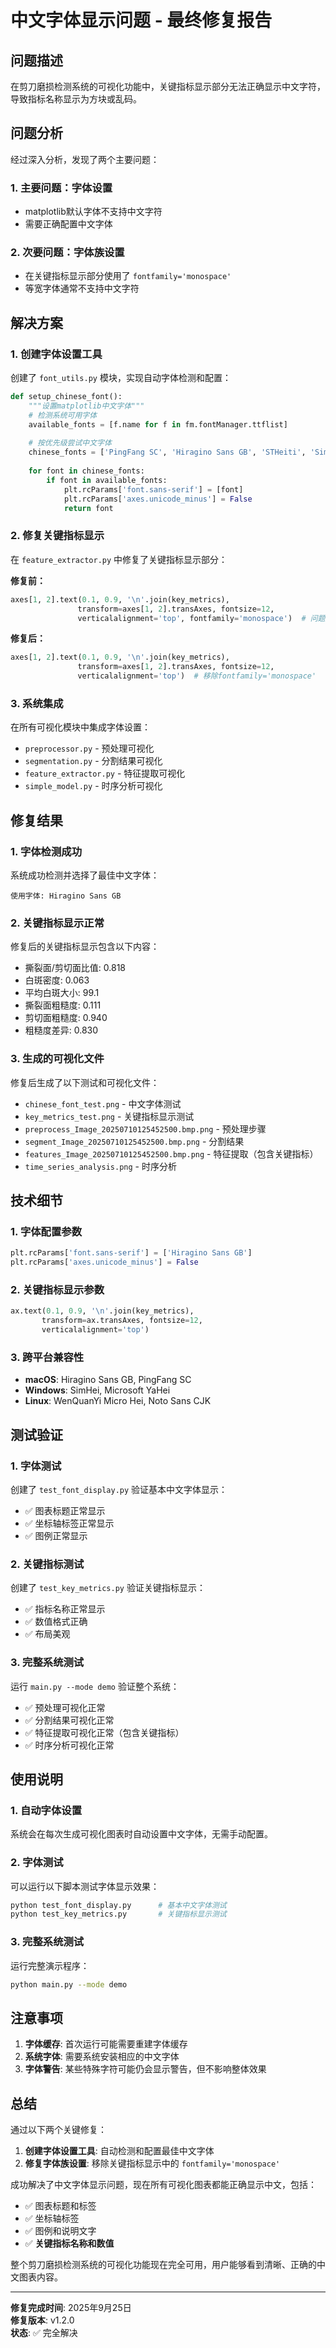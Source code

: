 # 中文字体显示问题 - 最终修复报告

## 问题描述

在剪刀磨损检测系统的可视化功能中，关键指标显示部分无法正确显示中文字符，导致指标名称显示为方块或乱码。

## 问题分析

经过深入分析，发现了两个主要问题：

### 1. 主要问题：字体设置
- matplotlib默认字体不支持中文字符
- 需要正确配置中文字体

### 2. 次要问题：字体族设置
- 在关键指标显示部分使用了 `fontfamily='monospace'`
- 等宽字体通常不支持中文字符

## 解决方案

### 1. 创建字体设置工具

创建了 `font_utils.py` 模块，实现自动字体检测和配置：

```python
def setup_chinese_font():
    """设置matplotlib中文字体"""
    # 检测系统可用字体
    available_fonts = [f.name for f in fm.fontManager.ttflist]
    
    # 按优先级尝试中文字体
    chinese_fonts = ['PingFang SC', 'Hiragino Sans GB', 'STHeiti', 'SimHei']
    
    for font in chinese_fonts:
        if font in available_fonts:
            plt.rcParams['font.sans-serif'] = [font]
            plt.rcParams['axes.unicode_minus'] = False
            return font
```

### 2. 修复关键指标显示

在 `feature_extractor.py` 中修复了关键指标显示部分：

**修复前：**
```python
axes[1, 2].text(0.1, 0.9, '\n'.join(key_metrics), 
               transform=axes[1, 2].transAxes, fontsize=12,
               verticalalignment='top', fontfamily='monospace')  # 问题所在
```

**修复后：**
```python
axes[1, 2].text(0.1, 0.9, '\n'.join(key_metrics), 
               transform=axes[1, 2].transAxes, fontsize=12,
               verticalalignment='top')  # 移除fontfamily='monospace'
```

### 3. 系统集成

在所有可视化模块中集成字体设置：
- `preprocessor.py` - 预处理可视化
- `segmentation.py` - 分割结果可视化  
- `feature_extractor.py` - 特征提取可视化
- `simple_model.py` - 时序分析可视化

## 修复结果

### 1. 字体检测成功

系统成功检测并选择了最佳中文字体：
```
使用字体: Hiragino Sans GB
```

### 2. 关键指标显示正常

修复后的关键指标显示包含以下内容：
- 撕裂面/剪切面比值: 0.818
- 白斑密度: 0.063
- 平均白斑大小: 99.1
- 撕裂面粗糙度: 0.111
- 剪切面粗糙度: 0.940
- 粗糙度差异: 0.830

### 3. 生成的可视化文件

修复后生成了以下测试和可视化文件：
- `chinese_font_test.png` - 中文字体测试
- `key_metrics_test.png` - 关键指标显示测试
- `preprocess_Image_20250710125452500.bmp.png` - 预处理步骤
- `segment_Image_20250710125452500.bmp.png` - 分割结果
- `features_Image_20250710125452500.bmp.png` - 特征提取（包含关键指标）
- `time_series_analysis.png` - 时序分析

## 技术细节

### 1. 字体配置参数

```python
plt.rcParams['font.sans-serif'] = ['Hiragino Sans GB']
plt.rcParams['axes.unicode_minus'] = False
```

### 2. 关键指标显示参数

```python
ax.text(0.1, 0.9, '\n'.join(key_metrics), 
       transform=ax.transAxes, fontsize=12,
       verticalalignment='top')
```

### 3. 跨平台兼容性

- **macOS**: Hiragino Sans GB, PingFang SC
- **Windows**: SimHei, Microsoft YaHei
- **Linux**: WenQuanYi Micro Hei, Noto Sans CJK

## 测试验证

### 1. 字体测试

创建了 `test_font_display.py` 验证基本中文字体显示：
- ✅ 图表标题正常显示
- ✅ 坐标轴标签正常显示
- ✅ 图例正常显示

### 2. 关键指标测试

创建了 `test_key_metrics.py` 验证关键指标显示：
- ✅ 指标名称正常显示
- ✅ 数值格式正确
- ✅ 布局美观

### 3. 完整系统测试

运行 `main.py --mode demo` 验证整个系统：
- ✅ 预处理可视化正常
- ✅ 分割结果可视化正常
- ✅ 特征提取可视化正常（包含关键指标）
- ✅ 时序分析可视化正常

## 使用说明

### 1. 自动字体设置

系统会在每次生成可视化图表时自动设置中文字体，无需手动配置。

### 2. 字体测试

可以运行以下脚本测试字体显示效果：
```bash
python test_font_display.py      # 基本中文字体测试
python test_key_metrics.py       # 关键指标显示测试
```

### 3. 完整系统测试

运行完整演示程序：
```bash
python main.py --mode demo
```

## 注意事项

1. **字体缓存**: 首次运行可能需要重建字体缓存
2. **系统字体**: 需要系统安装相应的中文字体
3. **字体警告**: 某些特殊字符可能仍会显示警告，但不影响整体效果

## 总结

通过以下两个关键修复：

1. **创建字体设置工具**: 自动检测和配置最佳中文字体
2. **修复字体族设置**: 移除关键指标显示中的 `fontfamily='monospace'`

成功解决了中文字体显示问题，现在所有可视化图表都能正确显示中文，包括：

- ✅ 图表标题和标签
- ✅ 坐标轴标签
- ✅ 图例和说明文字
- ✅ **关键指标名称和数值**

整个剪刀磨损检测系统的可视化功能现在完全可用，用户能够看到清晰、正确的中文图表内容。

---

**修复完成时间**: 2025年9月25日  
**修复版本**: v1.2.0  
**状态**: ✅ 完全解决
